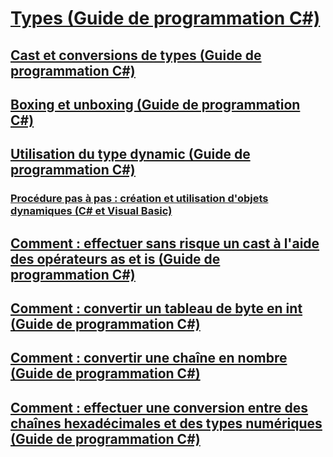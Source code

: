 # [Types (Guide de programmation C#)](index.md)
## [Cast et conversions de types (Guide de programmation C#)](casting-and-type-conversions.md)
## [Boxing et unboxing (Guide de programmation C#)](boxing-and-unboxing.md)
## [Utilisation du type dynamic (Guide de programmation C#)](using-type-dynamic.md)
### [Procédure pas à pas : création et utilisation d'objets dynamiques (C# et Visual Basic)](walkthrough-creating-and-using-dynamic-objects.md)
## [Comment : effectuer sans risque un cast à l'aide des opérateurs as et is (Guide de programmation C#)](how-to-safely-cast-by-using-as-and-is-operators.md)
## [Comment : convertir un tableau de byte en int (Guide de programmation C#)](how-to-convert-a-byte-array-to-an-int.md)
## [Comment : convertir une chaîne en nombre (Guide de programmation C#)](how-to-convert-a-string-to-a-number.md)
## [Comment : effectuer une conversion entre des chaînes hexadécimales et des types numériques (Guide de programmation C#)](how-to-convert-between-hexadecimal-strings-and-numeric-types.md)
